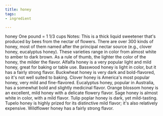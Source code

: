 ```yaml
---
title: honey
tags:
- ingredient

---
```

honey One pound = 1 1/3 cups Notes: This is a thick liquid sweetener that's produced by bees from the nectar of flowers. There are over 300 kinds of honey, most of them named after the principal nectar source (e.g., clover honey, eucalyptus honey). These varieties range in color from almost white to amber to dark brown. As a rule of thumb, the lighter the color of the honey, the milder the flavor. Alfalfa honey is a very popular light and mild honey, great for baking or table use. Basswood honey is light in color, but it has a fairly strong flavor. Buckwheat honey is very dark and bold-flavored, so it's not well suited to baking. Clover honey is America's most popular honey, very mild and fine-flavored. Eucalyptus honey, popular in Australia, has a somewhat bold and slightly medicinal flavor. Orange blossom honey is an excellent, mild honey with a delicate flowery flavor. Sage honey is almost white in color, with a mild flavor. Tulip poplar honey is dark, yet mild-tasting. Tupelo honey is highly prized for its distinctive mild flavor; it's also relatively expensive. Wildflower honey has a fairly strong flavor.
